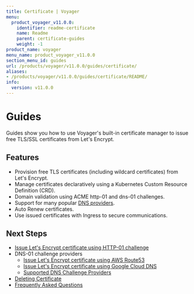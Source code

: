 ```yaml
---
title: Certificate | Voyager
menu:
  product_voyager_v11.0.0:
    identifier: readme-certificate
    name: Readme
    parent: certificate-guides
    weight: -1
product_name: voyager
menu_name: product_voyager_v11.0.0
section_menu_id: guides
url: /products/voyager/v11.0.0/guides/certificate/
aliases:
- /products/voyager/v11.0.0/guides/certificate/README/
info:
  version: v11.0.0
---
```


# Guides

Guides show you how to use Voyager's built-in certificate manager to issue free TLS/SSL certificates from Let's Encrypt.

## Features
- Provision free TLS certificates (including wildcard certificates) from Let's Encrypt.
- Manage certificates declaratively using a Kubernetes Custom Resource Definition (CRD).
- Domain validation using ACME http-01 and dns-01 challenges.
- Support for many popular [DNS providers](/products/voyager/v11.0.0/guides/certificate/dns/providers).
- Auto Renew certificates.
- Use issued certificates with Ingress to secure communications.

## Next Steps
- [Issue Let's Encrypt certificate using HTTP-01 challenge](/products/voyager/v11.0.0/guides/certificate/http/overview)
- DNS-01 challenge providers
  - [Issue Let's Encrypt certificate using AWS Route53](/products/voyager/v11.0.0/guides/certificate/dns/route53)
  - [Issue Let's Encrypt certificate using Google Cloud DNS](/products/voyager/v11.0.0/guides/certificate/dns/google-cloud)
  - [Supported DNS Challenge Providers](/products/voyager/v11.0.0/guides/certificate/dns/providers)
- [Deleting Certificate](/products/voyager/v11.0.0/guides/certificate/delete)
- [Frequently Asked Questions](/products/voyager/v11.0.0/guides/certificate/faq)
